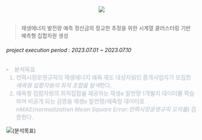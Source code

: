 <div align= "center">
    <img src="https://capsule-render.vercel.app/api?type=slice&color=0:d4e3fe,100:000000&height=120&text=Big-Contest&animation=fadeIn&fontColor=bcc2d2&fontSize=90" />
</div><br>

> 재생에너지 발전량 예측 정산금의 정교한 추정을 위한 시계열 클러스터링 기반 예측형 집합자원 생성

###### project execution period : 2023.07.01 ~ 2023.07.10
<div style="font-weight: 700; font-size: 15px; text-align: left; color: #c9d1d9;"> <li> 분석목표
<ol>
    <li>전력시장운영규칙의 재생에너지 예측 제도 대상자원인 중개사업자가 모집한 <i>예측형 집합자원의 최적 조합을 탐색</i>한다.</li>
    <li> 예측형 집합자원의 최적집합을 제공하는 재생e 발전량 1개월치 데이터를 학습하여 비공개 되는 검증용 재생e 발전량/예측량 데이터로 <i>nMAE(normalization Mean Square Error:전력시장운영규칙 오차율)</i> 검증한다.</li>
</ol>
</div>

![(분석목표)](https://github.com/Jossubin/Contest-Big_Data/blob/main/images/스크린샷%202024-01-04%20오후%2012.20.41.png)

